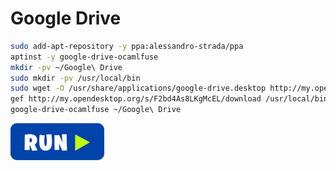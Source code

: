 # Google Drive
```bash
sudo add-apt-repository -y ppa:alessandro-strada/ppa
aptinst -y google-drive-ocamlfuse
mkdir -pv ~/Google\ Drive
sudo mkdir -pv /usr/local/bin
sudo wget -O /usr/share/applications/google-drive.desktop http://my.opendesktop.org/s/L234JfnxHwZRSML/download #update-link
gef http://my.opendesktop.org/s/F2bd4As8LKgMcEL/download /usr/local/bin/google-drive.sh #update-link
google-drive-ocamlfuse ~/Google\ Drive
```
[![bashrun](../images/bashrun.png)](br:google-drive)